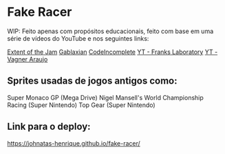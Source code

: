 # Fake Racer

WIP: Feito apenas com propósitos educacionais, feito com base em uma série de vídeos do YouTube e nos seguintes links:

[Extent of the Jam](http://www.extentofthejam.com/pseudo/)
[Gablaxian](https://gablaxian.com/articles/creating-a-game-with-javascript/introduction/)
[CodeIncomplete](https://codeincomplete.com/articles/javascript-racer/)
[YT - Franks Laboratory](https://www.youtube.com/playlist?list=PLYElE_rzEw_v8TXJ_ITSSBP_ypUKfQ7K-)
[YT - Vagner Araujo](https://www.youtube.com/playlist?list=PLA-J0ex1D9S32RlZhBsiurbNCYm6IG0dO)

## Sprites usadas de jogos antigos como:

Super Monaco GP (Mega Drive)
Nigel Mansell's World Championship Racing (Super Nintendo)
Top Gear (Super Nintendo)

## Link para o deploy:
https://johnatas-henrique.github.io/fake-racer/
